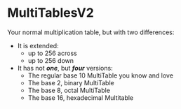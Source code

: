 # MultiTablesV2
Your normal multiplication table, but with two differences:

- It is extended:
  - up to 256 across
  - up to 256 down
- It has not ***one***, but ***four*** versions:
  - The regular base 10 MultiTable you know and love
  - The base 2, binary MultiTable
  - The base 8, octal MultiTable
  - The base 16, hexadecimal Multitable
